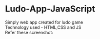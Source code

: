 # Ludo-App-JavaScript
Simply web app created for ludo game<br/>
Technology used - HTML,CSS and JS<br/>
Refer these screenshot:<br/>
